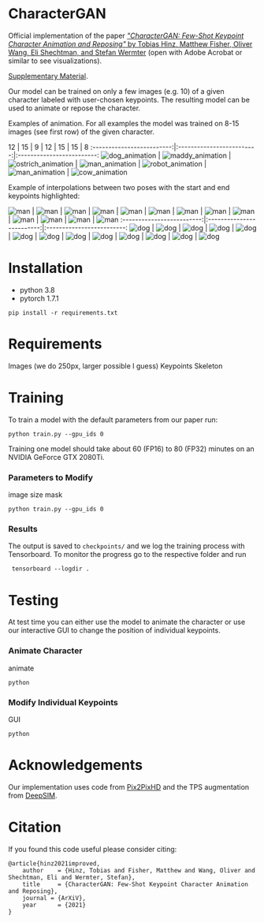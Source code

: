 # CharacterGAN

Official implementation of the paper [*"CharacterGAN: Few-Shot Keypoint Character Animation and Reposing"* by Tobias Hinz, Matthew Fisher, Oliver Wang, Eli Shechtman, and Stefan Wermter](google.com) (open with Adobe Acrobat or similar to see visualizations).

[Supplementary Material](google.com).

Our model can be trained on only a few images (e.g. 10) of a given character labeled with user-chosen keypoints.
The resulting model can be used to animate or repose the character.


Examples of animation.
For all examples the model was trained on 8-15 images (see first row) of the given character.

12         |  15          |  9         |  12          |  15         |  15          |  8
:-------------------------:|:-------------------------:|:-------------------------:
![dog_animation](gifs/dog.gif) |  ![maddy_animation](gifs/maddy.gif) |  ![ostrich_animation](gifs/ostrich.gif) |  ![man_animation](gifs/man.gif) |  ![robot_animation](gifs/evans.gif) |  ![man_animation](gifs/watercolor_man.gif) |  ![cow_animation](gifs/cow.gif)

Example of interpolations between two poses with the start and end keypoints highlighted:

![man](interpolations/Man/kp_pm_gen_img_0000.jpg) |  ![man](interpolations/Man/pm_gen_img_0000.jpg) |  ![man](interpolations/Man/pm_gen_img_0001.jpg) |   ![man](interpolations/Man/pm_gen_img_0002.jpg) |   ![man](interpolations/Man/pm_gen_img_0003.jpg) |   ![man](interpolations/Man/pm_gen_img_0004.jpg) |   ![man](interpolations/Man/pm_gen_img_0005.jpg) |   ![man](interpolations/Man/pm_gen_img_0006.jpg) |   ![man](interpolations/Man/pm_gen_img_0007.jpg) |   ![man](interpolations/Man/pm_gen_img_0008.jpg) |   ![man](interpolations/Man/pm_gen_img_0009.jpg) |  ![man](interpolations/Man/pm_gen_img_0010.jpg)  |   ![man](interpolations/Man/kp_pm_gen_img_0010.jpg)
:-------------------------:|:-------------------------:|:-------------------------:
![dog](interpolations/Dog/kp_pm_gen_img_0000.jpg) |  ![dog](interpolations/Dog/pm_gen_img_0000.jpg) |  ![dog](interpolations/Dog/pm_gen_img_0001.jpg) |   ![dog](interpolations/Dog/pm_gen_img_0002.jpg) |   ![dog](interpolations/Dog/pm_gen_img_0003.jpg) |   ![dog](interpolations/Dog/pm_gen_img_0004.jpg) |   ![dog](interpolations/Dog/pm_gen_img_0005.jpg) |   ![dog](interpolations/Dog/pm_gen_img_0006.jpg) |   ![dog](interpolations/Dog/pm_gen_img_0007.jpg) |   ![dog](interpolations/Dog/pm_gen_img_0008.jpg) |   ![dog](interpolations/Dog/pm_gen_img_0009.jpg) |  ![dog](interpolations/Dog/pm_gen_img_0010.jpg)  |   ![dog](interpolations/Dog/kp_pm_gen_img_0010.jpg)

# Installation

- python 3.8
- pytorch 1.7.1

```
pip install -r requirements.txt
```

# Requirements
Images (we do 250px, larger possible I guess)
Keypoints
Skeleton

# Training
To train a model with the default parameters from our paper run:

```
python train.py --gpu_ids 0 
```

Training one model should take about 60 (FP16) to 80 (FP32) minutes on an NVIDIA GeForce GTX 2080Ti.

### Parameters to Modify
image size
mask




```
python train.py --gpu_ids 0
```


### Results
The output is saved to `checkpoints/` and we log the training process with Tensorboard.
To monitor the progress go to the respective folder and run

```
 tensorboard --logdir .
```

# Testing
At test time you can either use the model to animate the character or use our interactive GUI to change the position of individual keypoints.

### Animate Character
animate

```
python 
```


### Modify Individual Keypoints
GUI

```
python 
```



# Acknowledgements
Our implementation uses code from [Pix2PixHD](google.com) and the TPS augmentation from [DeepSIM](google.com).

# Citation
If you found this code useful please consider citing:

```
@article{hinz2021improved,
    author    = {Hinz, Tobias and Fisher, Matthew and Wang, Oliver and Shechtman, Eli and Wermter, Stefan},
    title     = {CharacterGAN: Few-Shot Keypoint Character Animation and Reposing},
    journal = {ArXiV},
    year      = {2021}
}
```

